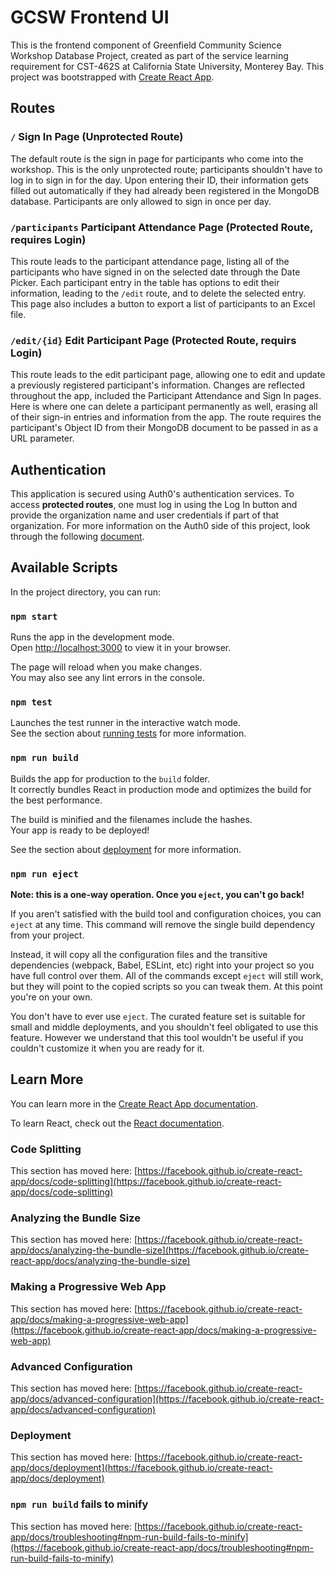 # GCSW Frontend UI

This is the frontend component of Greenfield Community Science Workshop Database Project, created as part of the service learning requirement for CST-462S at California State University, Monterey Bay. This project was bootstrapped with [Create React App](https://github.com/facebook/create-react-app).

## Routes

### `/` Sign In Page (Unprotected Route)

The default route is the sign in page for participants who come into the workshop. This is the only unprotected route; participants shouldn't have to log in to sign in for the day. Upon entering their ID, their information gets filled out automatically if they had already been registered in the MongoDB database. Participants are only allowed to sign in once per day.

### `/participants` Participant Attendance Page (Protected Route, requires Login)

This route leads to the participant attendance page, listing all of the participants who have signed in on the selected date through the Date Picker. Each participant entry in the table has options to edit their information, leading to the  `/edit` route, and to delete the selected entry. This page also includes a button to export a list of participants to an Excel file. 

###  `/edit/{id}` Edit Participant Page (Protected Route, requirs Login)

This route leads to the edit participant page, allowing one to edit and update a previously registered participant's information. Changes are reflected throughout the app, included the Participant Attendance and Sign In pages. Here is where one can delete a participant permanently as well, erasing all of their sign-in entries and information from the app. The route requires the participant's Object ID from their MongoDB document to be passed in as a URL parameter.

## Authentication

This application is secured using Auth0's authentication services. To access <b>protected routes</b>, one must log in using the Log In button and provide the organization name and user credentials if part of that organization. For more information on the Auth0 side of this project, look through the following [document](https://docs.google.com/document/d/102R_epOAxuB2np7ODbP_3cnQCGlsfhtwmVeDspSDnL8/edit?usp=sharing).

## Available Scripts

In the project directory, you can run:

### `npm start`

Runs the app in the development mode.\
Open [http://localhost:3000](http://localhost:3000) to view it in your browser.

The page will reload when you make changes.\
You may also see any lint errors in the console.

### `npm test`

Launches the test runner in the interactive watch mode.\
See the section about [running tests](https://facebook.github.io/create-react-app/docs/running-tests) for more information.

### `npm run build`

Builds the app for production to the `build` folder.\
It correctly bundles React in production mode and optimizes the build for the best performance.

The build is minified and the filenames include the hashes.\
Your app is ready to be deployed!

See the section about [deployment](https://facebook.github.io/create-react-app/docs/deployment) for more information.

### `npm run eject`

**Note: this is a one-way operation. Once you `eject`, you can't go back!**

If you aren't satisfied with the build tool and configuration choices, you can `eject` at any time. This command will remove the single build dependency from your project.

Instead, it will copy all the configuration files and the transitive dependencies (webpack, Babel, ESLint, etc) right into your project so you have full control over them. All of the commands except `eject` will still work, but they will point to the copied scripts so you can tweak them. At this point you're on your own.

You don't have to ever use `eject`. The curated feature set is suitable for small and middle deployments, and you shouldn't feel obligated to use this feature. However we understand that this tool wouldn't be useful if you couldn't customize it when you are ready for it.

## Learn More

You can learn more in the [Create React App documentation](https://facebook.github.io/create-react-app/docs/getting-started).

To learn React, check out the [React documentation](https://reactjs.org/).

### Code Splitting

This section has moved here: [https://facebook.github.io/create-react-app/docs/code-splitting](https://facebook.github.io/create-react-app/docs/code-splitting)

### Analyzing the Bundle Size

This section has moved here: [https://facebook.github.io/create-react-app/docs/analyzing-the-bundle-size](https://facebook.github.io/create-react-app/docs/analyzing-the-bundle-size)

### Making a Progressive Web App

This section has moved here: [https://facebook.github.io/create-react-app/docs/making-a-progressive-web-app](https://facebook.github.io/create-react-app/docs/making-a-progressive-web-app)

### Advanced Configuration

This section has moved here: [https://facebook.github.io/create-react-app/docs/advanced-configuration](https://facebook.github.io/create-react-app/docs/advanced-configuration)

### Deployment

This section has moved here: [https://facebook.github.io/create-react-app/docs/deployment](https://facebook.github.io/create-react-app/docs/deployment)

### `npm run build` fails to minify

This section has moved here: [https://facebook.github.io/create-react-app/docs/troubleshooting#npm-run-build-fails-to-minify](https://facebook.github.io/create-react-app/docs/troubleshooting#npm-run-build-fails-to-minify)
